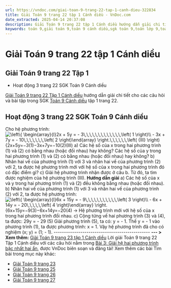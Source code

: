 ```yaml
---
url: https://vndoc.com/giai-toan-9-trang-22-tap-1-canh-dieu-322834
title: Giải Toán 9 trang 22 tập 1 Cánh diều - VnDoc.com
date_extracted: 2025-04-14 20:37:08
description: Giải Toán 9 trang 22 tập 1 Cánh diều hướng dẫn giải chi tiết các câu hỏi và bài tập trong SGK Toán 9 Cánh diều tập 1.
keywords: toán 9,giải toán 9,toán 9 cánh diều,sgk toán 9,toán lớp 9,toán lớp 9 cánh diều,sgk toán 9 cánh diều,toán 9 ctst,giải sgk toán 9 cánh diều,toán 9 cánh diều tập 1,toán 9 cánh diều tập 2,giải bài tập toán 9 cánh diều,toán 9 tập 2 cánh diều,Giải hệ hai phương trình bậc nhất hai ẩn,toán 9 trang 22,giải toán 9 trang 22,toán 9 trang 22 cánh diều,giải toán 9 trang 22 cánh diều
---
```


# Giải Toán 9 trang 22 tập 1 Cánh diều
## **Giải Toán 9 trang 22 Tập 1**
  * Hoạt động 3 trang 22 SGK Toán 9 Cánh diều

[Giải Toán 9 trang 22 Tập 1 Cánh diều](<https://vndoc.com/giai-toan-9-trang-22-tap-1-canh-dieu-322834>) hướng dẫn giải chi tiết cho các câu hỏi và bài tập trong SGK [Toán 9 Cánh diều](<https://vndoc.com/toan-9-canh-dieu>) tập 1 trang 22.
## **Hoạt động 3 trang 22 SGK Toán 9 Cánh diều**
Cho hệ phương trình: ![\\left\\{ \\begin{array}{l}2x + 5y =  - 3\\,\\,\\,\\,\\,\\,\\,\\,\\,\\,\\,\\,\\,\\left\( 1 \\right\)\\\\ - 3x + 7y =  - 10\\,\\,\\,\\,\\,\\,\\,\\left\( 2 \\right\)\\end{array} \\right.\\,\\,\\,\\,\\,\\,\\left\( {III} \\right\)](https://i.vdoc.vn/data/image/blank.png)\{2x+5y=−3\(1\)−3x+7y=−10\(2\)\(III\)
a\) Các hệ số của x trong hai phương trình \(1\) và \(2\) có bằng nhau \(hoặc đối nhau\) hay không? Các hệ số của y trong hai phương trình \(1\) và \(2\) có bằng nhau \(hoặc đối nhau\) hay không?
b\) Nhân hai vế của phương trình \(1\) với 3 và nhân hai vế của phương trình \(2\) với 2, ta được hệ phương trình mới với hệ số của x trong hai phương trình đó có đặc điểm gì?
c\) Giải hệ phương trình nhận được ở câu b. Từ đó, ta tìm được nghiệm của hệ phương trình \(III\).
**Hướng dẫn giải**
a\) Các hệ số của x và y trong hai phương trình \(1\) và \(2\) đều không bằng nhau \(hoặc đối nhau\).
b\) Nhân hai vế của phương trình \(1\) với 3 và nhân hai vế của phương trình \(2\) với 2, ta được hệ phương trình: ![\\left\\{ \\begin{array}{l}6x + 15y =  - 9\\,\\,\\,\\,\\,\\,\\,\\,\\,\\,\\,\\left\( 3 \\right\)\\\\ - 6x + 14y =  - 20\\,\\,\\,\\,\\,\\left\( 4 \\right\)\\end{array} \\right.](https://i.vdoc.vn/data/image/blank.png)\{6x+15y=−9\(3\)−6x+14y=−20\(4\)
-> Hệ phương trình mới với hệ số của x trong hai phương trình đối nhau.
c\) Cộng từng vế hai phương trình \(3\) và \(4\), ta được: 29y = - 29 \(5\)
Giải phương trình \(5\), ta có: y = - 1.
Thế y = - 1 vào phương trình \(1\), ta được phương trình: x = 1.
Vậy hệ phương trình đã cho có nghiệm \(x; y\) = \(1; - 1\).
\-----------------------------------------------
**\--- > Xem thêm:** [Giải Toán 9 trang 23 tập 1 Cánh diều](<https://vndoc.com/giai-toan-9-trang-23-tap-1-canh-dieu-322839>)
Lời giải Toán 9 trang 22 Tập 1 Cánh diều với các câu hỏi nằm trong [Bài 3: Giải hệ hai phương trình bậc nhất hai ẩn](<https://vndoc.com/giai-bai-tap-sgk-toan-lop-9-bai-2-he-hai-phuong-trinh-bac-nhat-hai-an-176061>), được VnDoc biên soạn và đăng tải\!
Xem thêm các bài Tìm bài trong mục này khác:
  * [Giải Toán 9 trang 23](</giai-toan-9-trang-23-tap-1-canh-dieu-322839>)
  * [Giải Toán 9 trang 25 ](</giai-toan-9-trang-25-tap-1-canh-dieu-322845>)
  * [Giải Toán 9 trang 26](</giai-toan-9-trang-26-tap-1-canh-dieu-322881>)
  * [Giải Toán 9 trang 27](</giai-toan-9-trang-27-tap-1-canh-dieu-322887>)

